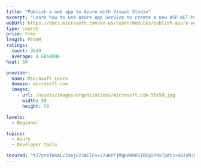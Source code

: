 ```yaml
---
title: "Publish a web app to Azure with Visual Studio"
excerpt: "Learn how to use Azure App Service to create a new ASP.NET-based web app, then publish and update directly from Visual Studio."
webUrl: https://docs.microsoft.com/en-us/learn/modules/publish-azure-web-app-with-visual-studio/
type: course
price: Free
length: PT48M
ratings:
  count: 3649
  average: 4.6864896
heat: 50

provider:
  name: Microsoft Learn
  domain: microsoft.com
  images:
    - url: /assets/images/organizations/microsoft.com-50x50.jpg
      width: 50
      height: 50

levels:
  - Beginner

topics:
  - Azure
  - Developer tools

secured: "tZ7yrzTWsAL/ZxejEzJAElFs+37uKPFjMqheWhKSIDEgiP9xTpAtJ+O03yMJRN1pmM6yPbpi36VGoWav5xkmsG2II8o9PvJE9YvLGmTdnQFvHORJ04OaNR6eHqtXXDOFeGgHD+le+TJY3Ty0X0+Vx38h8xubv0dVVmCQD/JKeXsq+EvsjN7MoKYInc7JYTQm/nzAIit4k6iEZad0Nw7JwTv7rPrB+WZsgo2Dw/JBh+d/OxfCl3UhjjYaAnHLwKV96sClnrEK7KRqDSx2/zCHWhH8aUHo9cOCcskv1oN4yLRlDGyLTO1nxFVUHx3rcEf0PN60PoiENQEP3//Xjq9Zsnf5k9v2/S3yE1IX2NCI2lVCZjziXJMMyj+XhEKi1Sh0lY+vbZRglLTZdFS+PKc+61Ylf0NwCpf3bRLHxnhkH1I=;wMxfNJlyfsCZpTyN9LTspg=="
---
```


